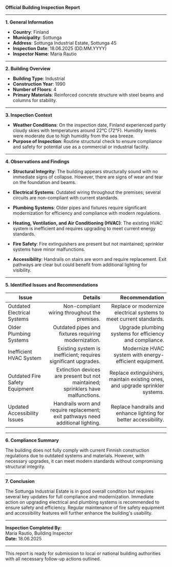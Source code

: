 

**Official Building Inspection Report**

---

**1. General Information**  
- **Country**: Finland  
- **Municipality**: Sottunga  
- **Address**: Sottunga Industrial Estate, Sottunga 45  
- **Inspection Date**: 18.06.2025 (DD.MM.YYYY)  
- **Inspector Name**: Maria Rautio  

---

**2. Building Overview**  
- **Building Type**: Industrial  
- **Construction Year**: 1990  
- **Number of Floors**: 4  
- **Primary Materials**: Reinforced concrete structure with steel beams and columns for stability.  

---

**3. Inspection Context**  
- **Weather Conditions**: On the inspection date, Finland experienced partly cloudy skies with temperatures around 22°C (72°F). Humidity levels were moderate due to high humidity from the sea breeze.  
- **Purpose of Inspection**: Routine structural check to ensure compliance and safety for potential use as a commercial or industrial facility.  

---

**4. Observations and Findings**  

- **Structural Integrity**: The building appears structurally sound with no immediate signs of collapse. However, there are signs of wear and tear on the foundation and beams.
  
- **Electrical Systems**: Outdated wiring throughout the premises; several circuits are non-compliant with current standards.

- **Plumbing Systems**: Older pipes and fixtures require significant modernization for efficiency and compliance with modern regulations.

- **Heating, Ventilation, and Air Conditioning (HVAC)**: The existing HVAC system is inefficient and requires upgrading to meet current energy standards.

- **Fire Safety**: Fire extinguishers are present but not maintained; sprinkler systems have minor malfunctions.

- **Accessibility**: Handrails on stairs are worn and require replacement. Exit pathways are clear but could benefit from additional lighting for visibility.

---

**5. Identified Issues and Recommendations**

| **Issue**                     | **Details**                                                                 | **Recommendation**                                                                 |
|-------------------------------|-----------------------------------------------------------------------------:|------------------------------------------------------------------------------------:|
| Outdated Electrical Systems    | Non-compliant wiring throughout the premises.                               | Replace or modernize electrical systems to meet current standards.                  |
| Older Plumbing Systems         | Outdated pipes and fixtures requiring modernization.                       | Upgrade plumbing systems for efficiency and compliance.                           |
| Inefficient HVAC System        | Existing system is inefficient; requires significant upgrades.             | Modernize HVAC system with energy-efficient equipment.                          |
| Outdated Fire Safety Equipment  | Extinction devices are present but not maintained; sprinklers have malfunctions.| Replace extinguishers, maintain existing ones, and upgrade sprinkler systems.     |
| Updated Accessibility Issues   | Handrails worn and require replacement; exit pathways need additional lighting.| Replace handrails and enhance lighting for better accessibility.                  |

---

**6. Compliance Summary**

The building does not fully comply with current Finnish construction regulations due to outdated systems and materials. However, with necessary upgrades, it can meet modern standards without compromising structural integrity.

---

**7. Conclusion**

The Sottunga Industrial Estate is in good overall condition but requires several key updates for full compliance and modernization. Immediate action on upgrading electrical and plumbing systems is recommended to ensure safety and efficiency. Regular maintenance of fire safety equipment and accessibility features will further enhance the building's usability.

---

**Inspection Completed By:**  
Maria Rautio, Building Inspector  
**Date:** 18.06.2025  

--- 

This report is ready for submission to local or national building authorities with all necessary follow-up actions outlined.